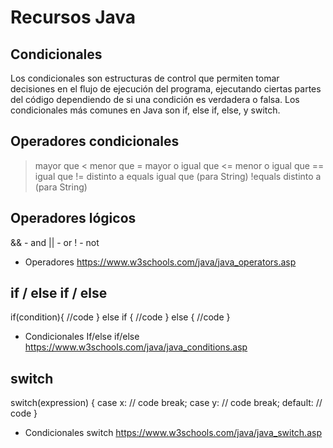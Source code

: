 # Recursos Java 

## Condicionales

Los condicionales son estructuras de control que permiten tomar decisiones en el flujo de ejecución del programa, ejecutando ciertas partes del código dependiendo de si una condición es verdadera o falsa. Los condicionales más comunes en Java son if, else if, else, y switch.

## Operadores condicionales

> mayor que
< menor que
>= mayor o igual que
<= menor o igual que
== igual que
!= distinto a
equals igual que (para String)
!equals distinto a (para String)

## Operadores lógicos

&& - and 
|| - or
! - not

* Operadores
https://www.w3schools.com/java/java_operators.asp


## if / else if / else

if(condition){
 //code
} else if {
//code
} else {
//code
}

* Condicionales If/else if/else 
https://www.w3schools.com/java/java_conditions.asp

## switch

switch(expression) {
  case x:
    // code
    break;
  case y:
    // code
    break;
  default:
    // code
}

* Condicionales switch
https://www.w3schools.com/java/java_switch.asp